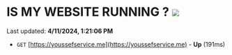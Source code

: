 # IS MY WEBSITE RUNNING ? [![](https://img.shields.io/static/v1?label=Sponsor&message=%E2%9D%A4&logo=GitHub&color=%23fe8e86)](https://github.com/sponsors/<username>)

Last updated: **4/11/2024, 1:21:06 PM**

- `GET` [https://youssefservice.me](https://youssefservice.me) - **Up** (191ms)

